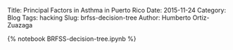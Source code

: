 Title: Principal Factors in Asthma in Puerto Rico
Date: 2015-11-24
Category: Blog
Tags: hacking
Slug: brfss-decision-tree
Author: Humberto Ortiz-Zuazaga

{% notebook BRFSS-decision-tree.ipynb %}
